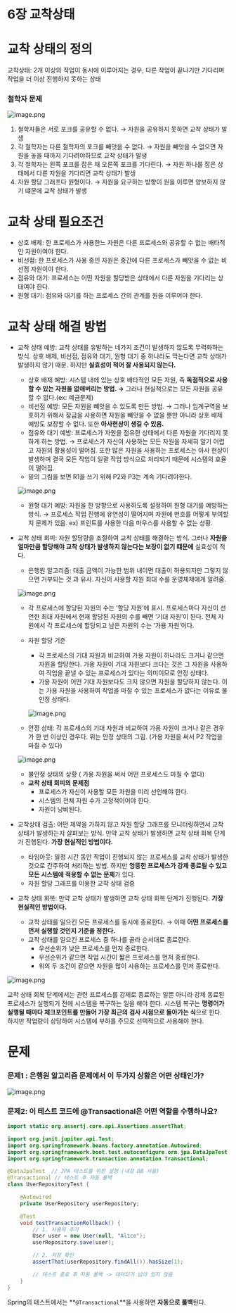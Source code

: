 # 6장 교착상태

# 교착 상태의 정의

교착상태: 2개 이상의 작업이 동시에 이루어지는 경우, 다른 작업이 끝나기만 기다리며 작업을 더 이상 진행하지 못하는 상태

### 철학자 문제

![image.png](image.png)

1. 철학자들은 서로 포크를 공유할 수 없다. → 자원을 공유하지 못하면 교착 상태가 발생
2. 각 철학자는 다른 철학자의 포크를 빼앗을 수 없다. → 자원을 빼앗을 수 없으면 자원을 놓을 때까지 기다려야하므로 교착 상태가 발생
3. 각 철학자는 왼쪽 포크를 잡은 채 오른쪽 포크를 기다린다. → 자원 하나를 잡은 상태에서 다른 자원을 기다리면 교착 상태가 발생
4. 자원 할당 그래프다 원형이다. → 자원을 요구하는 방향이 원을 이루면 양보하지 않기 떄문에 교착 상태가 발생

# 교착 상태 필요조건

- 상호 배제: 한 프로세스가 사용한느 자원은 다른 프로세스와 공유할 수 없는 배타적인 자원이여야 한다.
- 비선점: 한 프로세스가 사용 중인 자원은 중간에 다른 프로세스가 빼앗을 수 없는 비선점 자원이야 한다.
- 점유와 대기: 프로세스는 어떤 자원을 할당받은 상태에서 다른 자원을 기다리는 상태여야 한다.
- 원형 대기: 점유와 대기를 하는 프로세스 간의 관계를 원을 이루어야 한다.

# 교착 상태 해결 방법

- 교착 상태 예방: 교착 상태를 유발하는 네가지 조건이 발생하지 않도록 무력화하는 방식. 상호 배제, 비선점, 점유와 대기, 원형 대기 중 하나라도 막는다면 교착 상태가 발생하지 않기 때문. 하지만 **실효성이 적어 잘 사용되지 않는다.**
    - 상호 배제 예방: 시스템 내에 있는 상호 배타적인 모든 자원, 즉 **독점적으로 사용할 수 있는 자원을 없애버리는 방법. →** 그러나 현실적으로는 모든 자원을 공유할 수 없다.(ex: 예금문제)
    - 비선점 예방: 모든 자원을 빼앗을 수 있도록 만든 방법. → 그러나 임계구역을 보호하기 위해서 잠금을 사용하면 자원을 빼앗을 수 없을 뿐만 아니라 상호 배제 예방도 보장할 수 없다. 또한 **아사현상이 생길 수 있음.**
    - 점유와 대기 예방: 프로세스가 자원을 점유한 상태에서 다른 자원을 기다리지 못하게 하는 방법. → 프로세스가 자신이 사용하는 모든 자원을 자세히 알기 어렵고 자원의 활용성이 떨어짐. 또한 많은 자원을 사용하는 프로세스는 아사 현상이 발생하며 결국 모든 작업이 일괄 작업 방식으로 처리되기 때문에 시스템의 효율이 떨어짐.
    - 밑의 그림을 보면 R1을 쓰기 위해 P2와 P3는 계속 기다려야한다.
    
    ![image.png](image%201.png)
    
    - 원형 대기 예방: 자원을 한 방향으로 사용하도록 설정하여 원형 대기를 예방하는 방식. → 프로세스 작업 진행에 유연성이 떨어지며 자원에 번호를 어떻게 부여할지 문제가 있음. ex) 프린트를 사용한 다음 마우스를 사용할 수 없는 상황.
- 교착 상태 회피: 자원 할당량을 조절하여 교착 상태를 해결하는 방식. 그러나 **자원을 얼마만큼 할당해야 교착 상태가 발생하지 않는다는 보장이 없기 떄문에** 실효성이 적다.
    - 은행원 알고리즘: 대출 금액이 가능한 범위 내이면 대출이 허용되지만 그렇지 않으면 거부되는 것 과 유사. 자신이 사용할 자원 최대 수를 운영체제에게 알려줌.
    
    ![image.png](image%202.png)
    
    - 각 프로세스에 할당된 자원의 수는 ‘할당 자원’에 표시. 프로세스마다 자신이 선언한 최대 자원에서 현재 할당된 자원의 수를 빼면 ‘기대 자원’이 된다. 전체 자원에서 각 프로세스에 할당되고 남은 자원의 수는 ‘가용 자원’이다.
    - 자원 할당 기준
        - 각 프로세스의 기대 자원과 비교하여 가용 자원이 하나라도 크거나 같으면 자원을 할당한다. 가용 자원이 기대 자원보다 크다는 것은 그 자원을 사용하여 작업을 끝낼 수 있는 프로세스가 있다는 의미이므로 안정 상태다.
        - 가용 자원이 어떤 기대 자원보다도 크지 않으면 자원을 할당하지 않는다. 이는 가용 자원을 사용하여 작업을 마칠 수 있는 프로세스가 없다는 이유로 불안정 상태다.
        
        ![image.png](image%203.png)
        
    - 안정 상태: 각 프로세스의 기대 자원과 비교하여 가용 자원이 크거나 같은 경우가 한 번 이상인 경우다. 위는 안정 상태의 그림. (가용 자원을 써서 P2 작업을 마칠 수 있다)
    
    ![image.png](image%204.png)
    
    - 불안정 상태의 상황 ( 가용 자원을 써서 어떤 프로세스도 마칠 수 없다)
    - **교착 상태 회피의 문제점**
        - 프로세스가 자신이 사용할 모든 자원을 미리 선언해야 한다.
        - 시스템의 전체 자원 수가 고정적이어야 한다.
        - 자원이 낭비된다.
- 교착상태 검출: 어떤 제약을 가하지 않고 자원 할당 그래프를 모니터링하면서 교착 상태가 발생하는지 살펴보는 방식. 만약 교착 상태가 발생하면 교착 상태 회복 단계가 진행된다. **가장 현실적인 방법이다.**
    - 타임아웃: 일정 시간 동안 작업이 진행되지 않는 프로세스를 교착 상태가 발생한 것으로 간주하여 처리하는 방법. 하지만 **엉뚱한 프로세스가 강제 종료될 수 있고** **모든 시스템에 적용할 수 없는 문제**가 있다.
    - 자원 할당 그래프를 이용한 교착 상태 검증
- 교착 상태 회복: 만약 교착 상태가 발생하면 교착 상태 회복 단계가 진행된다. **가장 현실적인 방법이다.**
    - 교착 상태를 일으킨 모든 프로세스를 동시에 종료한다. → 이때 **어떤 프로세스를 먼저 실행할 것인지 기준을 정한다.**
    - 교착 상태를 일으킨 프로세스 중 하나를 골라 순서대로 종료한다.
        - 우선순위가 낮은 프로세스를 먼저 종료한다.
        - 우선순위가 같으면 작업 시간이 짧은 프로세스를 먼저 종료한다.
        - 위의 두 조건이 같으면 자원을 많이 사용하는 프로세스를 먼저 종료한다.

![image.png](image%205.png)

교착 상태 회복 단계에서는 관련 프로세스를 강제로 종료하는 일뿐 아니라 강제 동료된 프로세스가 실행되기 전에 시스템을 복구하는 일을 해야 한다. 시스템 복구는 **명령어가 실행될 때마다 체크포인트를 만들어 가장 최근의 검사 시점으로 돌아가는 식**으로 한다. 하지만 작업량이 상당하여 시스템에 부하를 주므로 선택적으로 사용해야 한다.

# 문제

### 문제1 : 은행원 알고리즘 문제에서 이 두가지 상황은 어떤 상태인가?

![image.png](image%206.png)

### 문제2: 이 테스트 코드에 @Transactional은 어떤 역할을 수행하나요?

```java
import static org.assertj.core.api.Assertions.assertThat;

import org.junit.jupiter.api.Test;
import org.springframework.beans.factory.annotation.Autowired;
import org.springframework.boot.test.autoconfigure.orm.jpa.DataJpaTest;
import org.springframework.transaction.annotation.Transactional;

@DataJpaTest  // JPA 테스트를 위한 설정 (내장 DB 사용)
@Transactional // 테스트 후 자동 롤백
class UserRepositoryTest {

    @Autowired
    private UserRepository userRepository;

    @Test
    void testTransactionRollback() {
        // 1. 사용자 추가
        User user = new User(null, "Alice");
        userRepository.save(user);

        // 2. 저장 확인
        assertThat(userRepository.findAll()).hasSize(1);

        // 테스트 종료 후 자동 롤백 -> 데이터가 남아 있지 않음
    }
}
```

Spring의 테스트에서는 **`@Transactional`**을 사용하면 **자동으로 롤백**된다.